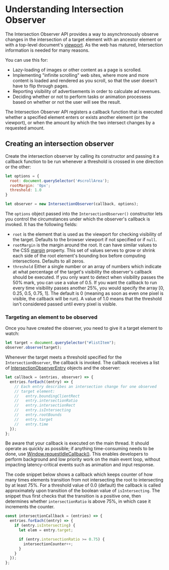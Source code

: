 # Understanding Intersection Observer

The Intersection Observer API provides a way to asynchronously observe changes in the intersection of a target element with an ancestor element or with a top-level document's [viewport](https://developer.mozilla.org/en-US/docs/Glossary/Viewport). As the web has matured, Intersection information is needed for many reasons.

You can use this for:

- Lazy-loading of images or other content as a page is scrolled.
- Implementing "infinite scrolling" web sites, where more and more content is loaded and rendered as you scroll, so that the user doesn't have to flip through pages.
- Reporting visibility of advertisements in order to calculate ad revenues.
- Deciding whether or not to perform tasks or animation processess based on whether or not the user will see the result.

The Intersection Observer API registers a callback function that is executed whether a specified element enters or exists another element (or the viewport), or when the amount by which the two intersect changes by a requested amount.

## Creating an intersection observer

Create the intersection observer by calling its constructor and passing it a callback function to be run whenever a threshold is crossed in one direction or the other:

```javascript
let options = {
  root: document.querySelector('#scrollArea');
  rootMargin: '0px';
  threshold: 1.0
}

let observer = new IntersectionObserver(callback, options);
```

The `options` object passed into the `IntersectionObserver()` constructor lets you control the circumstances under which the observer's callback is invoked. It has the following fields:

- `root` is the element that is used as the viewport for checking visibility of the target. Defaults to the browser viewport if not specified or if `null`.
- `rootMargin` is the margin around the root. It can have similar values to the CSS [margin](https://developer.mozilla.org/en-US/docs/Web/CSS/margin) property. This set of values serves to grow or shrink each side of the root element's bounding box before computing intersections. Defaults to all zeros.
- `threshold` Either a single number or an array of numbers which indicate at what percentage of the target's visibility the observer's callback should be executed. If you only want to detect when visibility passes the 50% mark, you can use a value of 0.5. If you want the callback to run every time visibility passes another 25%, you would specify the array [0, 0.25, 0.5, 0.75, 1]. The default is 0 (meaning as soon as even one pixel is visible, the callback will be run). A value of 1.0 means that the threshold isn't considered passed until every pixel is visible.

### Targeting an element to be observed

Once you have created the observer, you need to give it a target element to watch:

```javascript
let target = document.querySelector("#listItem");
observer.observe(target);
```

Whenever the target meets a threshold specified for the `IntersectionObserver`, the callback is invoked. The callback receives a list of [IntersectionObserverEntry](https://developer.mozilla.org/en-US/docs/Web/API/IntersectionObserverEntry) objects and the observer:

```javascript
let callback = (entries, observer) => {
  entries.forEach((entry) => {
    // Each entry describes an intersection change for one observed
    // target element:
    //   entry.boundingClientRect
    //   entry.intersectionRatio
    //   entry.intersectionRect
    //   entry.isIntersecting
    //   entry.rootBounds
    //   entry.target
    //   entry.time
  });
};
```

Be aware that your callback is executed on the main thread. It should operate as quickly as possible; if anything time-consuming needs to be done, use [Window.requestIdleCallback()](https://developer.mozilla.org/en-US/docs/Web/API/Window/requestIdleCallback). This enables developers to perform background and low priority work on the main event loop, without impacting latency-critical events such as animation and input response.

The code snippet below shows a callback which keeps counter of how many times elements transition from not intersecting the root to intersecting by at least 75%. For a threshold value of 0.0 (default) the callback is called approximately upon transition of the boolean value of `isIntersecting`. The snippet thus first checks that the transition is a positive one, then determines whether `intersectionRatio` is above 75%, in which case it increments the counter.

```javascript
const intersectionCallback = (entries) => {
  entries.forEach((entry) => {
    if (entry.isIntersecting) {
      let elem = entry.target;

      if (entry.intersectionRatio >= 0.75) {
        intersectionCounter++;
      }
    }
  });
};
```
